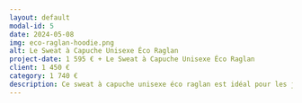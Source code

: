 ```yaml
---
layout: default
modal-id: 5
date: 2024-05-08
img: eco-raglan-hoodie.png
alt: Le Sweat à Capuche Unisexe Éco Raglan
project-date: 1 595 € + Le Sweat à Capuche Unisexe Éco Raglan
client: 1 450 €
category: 1 740 €
description: Ce sweat à capuche unisexe éco raglan est idéal pour les jeunes adultes soucieux de la mode et de l'environnement. Convient à ceux qui recherchent des vêtements confortables et tendance, fabriqués de manière éthique. Disponible du XS au 3XL
---
```

